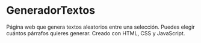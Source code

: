 # GeneradorTextos

Página web que genera textos aleatorios entre una selección.
Puedes elegir cuántos párrafos quieres generar.
Creado con HTML, CSS y JavaScript.
